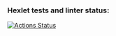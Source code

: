 ### Hexlet tests and linter status:
[![Actions Status](https://github.com/Genusor/devops-for-programmers-project-lvl2/workflows/hexlet-check/badge.svg)](https://github.com/Genusor/devops-for-programmers-project-lvl2/actions)